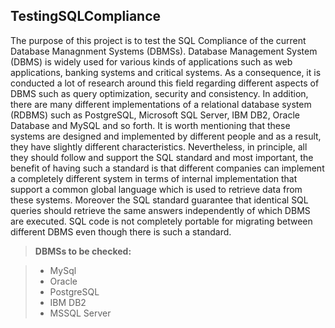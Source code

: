 TestingSQLCompliance
-------------

The purpose of this project is to test the SQL Compliance of the current Database Managnment Systems (DBMSs). Database Management System (DBMS) is widely used for various kinds of applications such as web applications, banking systems and critical systems. As a consequence, it is conducted a lot of research around this field regarding different aspects of DBMS such as query optimization, security and consistency. In addition, there are many different implementations of a relational database system (RDBMS) such as  PostgreSQL, Microsoft SQL Server, IBM DB2, Oracle Database and MySQL and so forth. It is worth mentioning that these systems are designed and implemented by different people and as a result, they have slightly different characteristics. Nevertheless, in principle, all they should follow and support the SQL standard and most important, the benefit of having such a standard is that different companies can implement a completely different system in terms of internal implementation that support a common global language which is used to retrieve data from these systems. Moreover the SQL standard guarantee that identical SQL queries should retrieve the same answers independently of which DBMS are executed. SQL code is not completely portable for migrating between different DBMS even though there is such a standard. 


> **DBMSs to be checked:**

 >- MySql
 >- Oracle
 >- PostgreSQL
 >- IBM DB2
 >- MSSQL Server
  
  
